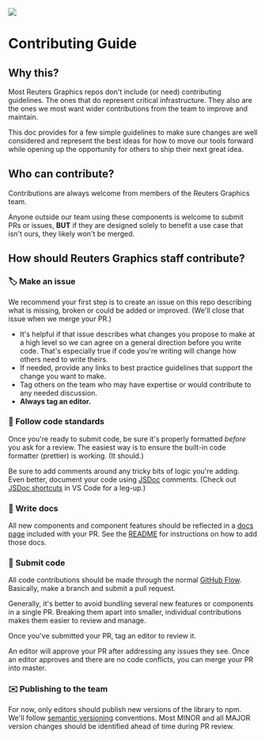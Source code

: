 ![](https://graphics.thomsonreuters.com/style-assets/images/logos/reuters-graphics-logo/svg/graphics-logo-color-dark.svg)

# Contributing Guide

## Why this?

Most Reuters Graphics repos don't include (or need) contributing guidelines. The ones that do represent critical infrastructure. They also are the ones we most want wider contributions from the team to improve and maintain.

This doc provides for a few simple guidelines to make sure changes are well considered and represent the best ideas for how to move our tools forward while opening up the opportunity for others to ship their next great idea.

## Who can contribute?

Contributions are always welcome from members of the Reuters Graphics team.

Anyone outside our team using these components is welcome to submit PRs or issues, **BUT** if they are designed solely to benefit a use case that isn't ours, they likely won't be merged.

## How should Reuters Graphics staff contribute?

### 🏷️ Make an issue

We recommend your first step is to create an issue on this repo describing what is missing, broken or could be added or improved. (We'll close that issue when we merge your PR.)

- It's helpful if that issue describes what changes you propose to make at a high level so we can agree on a general direction before you write code. That's especially true if code you're writing will change how others need to write theirs.
- If needed, provide any links to best practice guidelines that support the change you want to make.
- Tag others on the team who may have expertise or would contribute to any needed discussion.
- **Always tag an editor.**

### 🧹 Follow code standards

Once you're ready to submit code, be sure it's properly formatted _before_ you ask for a review. The easiest way is to ensure the built-in code formatter (prettier) is working. (It should.)

Be sure to add comments around any tricky bits of logic you're adding. Even better, document your code using [JSDoc](https://devhints.io/jsdoc) comments. (Check out [JSDoc shortcuts](https://code.visualstudio.com/docs/languages/javascript#_jsdoc-support) in VS Code for a leg-up.)

### 📝 Write docs

All new components and component features should be reflected in a [docs page](https://reuters-graphics.github.io/graphics-svelte-components/) included with your PR. See the [README](https://github.com/reuters-graphics/graphics-svelte-components#developing-new-components) for instructions on how to add those docs.

### 🍺 Submit code

All code contributions should be made through the normal [GitHub Flow](https://www.w3schools.com/git/git_github_flow.asp#:~:text=The%20GitHub%20flow%20is%20a,Make%20changes%20and%20add%20Commits). Basically, make a branch and submit a pull request.

Generally, it's better to avoid bundling several new features or components in a single PR. Breaking them apart into smaller, individual contributions makes them easier to review and manage.

Once you've submitted your PR, tag an editor to review it.

An editor will approve your PR after addressing any issues they see. Once an editor approves and there are no code conflicts, you can merge your PR into master.

### ✉️ Publishing to the team

For now, only editors should publish new versions of the library to npm. We'll follow [semantic versioning](https://semver.org/) conventions. Most MINOR and all MAJOR version changes should be identified ahead of time during PR review.
